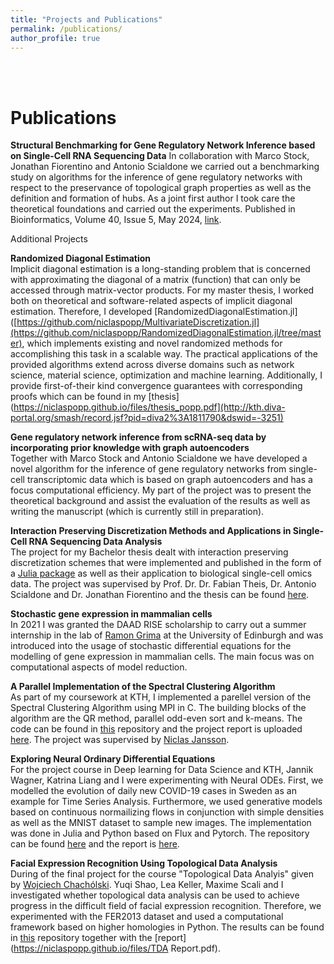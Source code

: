```yaml
---
title: "Projects and Publications"
permalink: /publications/
author_profile: true
---
```

<br>
<br>


Publications
======

**Structural Benchmarking for Gene Regulatory Network Inference based on Single-Cell RNA Sequencing Data**
In collaboration with Marco Stock, Jonathan Fiorentino and Antonio Scialdone we carried out a benchmarking study on algorithms for the inference of gene regulatory networks with respect to the preservance of topological graph properties as well as the definition and formation of hubs. As a joint first author I took care the theoretical foundations and carried out the experiments. Published in Bioinformatics, Volume 40, Issue 5, May 2024, [link](https://academic.oup.com/bioinformatics/article/40/5/btae267/7646844).


Additional Projects

**Randomized Diagonal Estimation**<br>
Implicit diagonal estimation is a long-standing problem that is concerned with approximating the diagonal of a matrix (function) that can only be accessed through matrix-vector products. For my master thesis, I worked both on theoretical and software-related aspects of implicit diagonal estimation. Therefore, I developed  [RandomizedDiagonalEstimation.jl]([https://github.com/niclaspopp/MultivariateDiscretization.jl](https://github.com/niclaspopp/RandomizedDiagonalEstimation.jl/tree/master), which implements existing and novel randomized methods for accomplishing this task in a scalable way. The practical applications of the provided algorithms extend across diverse domains such as network science, material science, optimization and machine learning. Additionally, I provide first-of-their kind convergence guarantees with corresponding proofs which can be found in my [thesis](https://niclaspopp.github.io/files/thesis_popp.pdf](http://kth.diva-portal.org/smash/record.jsf?pid=diva2%3A1811790&dswid=-3251)

**Gene regulatory network inference from scRNA-seq data by incorporating prior knowledge with graph autoencoders**<br>
Together with Marco Stock and Antonio Scialdone we have developed a novel algorithm for the inference of gene regulatory networks from single-cell transcriptomic data which is based on graph autoencoders and has a focus computational efficiency. My part of the project was to present the theoretical background and assist the evaluation of the results as well as writing the manuscript (which is currently still in preparation).

**Interaction Preserving Discretization Methods and Applications in Single-Cell RNA Sequencing Data Analysis**<br>
The project for my Bachelor thesis dealt with interaction preserving discretization schemes that were implemented and published in the form of a [Julia package](https://github.com/niclaspopp/MultivariateDiscretization.jl) as well as their application to biological single-cell omics data. The project was supervised by Prof. Dr. Dr. Fabian Theis, Dr. Antonio Scialdone and Dr. Jonathan Fiorentino and the thesis can be found [here](https://niclaspopp.github.io/files/thesis_popp.pdf).


**Stochastic gene expression in mammalian cells**<br>
In 2021 I was granted the DAAD RISE scholarship to carry out a summer internship in the lab of [Ramon Grima](https://grimagroup.bio.ed.ac.uk/home) at the University of Edinburgh and was introduced into the usage of stochastic differential equations for the modelling of gene expression in mammalian cells. The main focus was on computational aspects of model reduction.

**A Parallel Implementation of the Spectral Clustering Algorithm**<br>
As part of my coursework at KTH, I implemented a parellel version of the Spectral Clustering Algorithm using MPI in C. The building blocks of the algorithm are the QR method, parallel odd-even sort and k-means. The code can be found in [this](https://github.com/niclaspopp/SpectralClusteringMPI) repository and the project report is uploaded [here](https://niclaspopp.github.io/files/SpectralClustering_report_corrected.pdf).
The project was supervised by [Niclas Jansson](https://www.kth.se/profile/njansson).

**Exploring Neural Ordinary Differential Equations**<br>
For the project course in Deep learning for Data Science and KTH, Jannik Wagner, Katrina Liang and I were experimenting with Neural ODEs. First, we modelled the evolution of daily new COVID-19 cases in Sweden as an example for Time Series Analysis. Furthermore, we used generative models based on continuous normailizing flows in conjunction with simple densities as well as the MNIST dataset to sample new images. The implementation was done in Julia and Python based on Flux and Pytorch. The repository can be found [here](https://github.com/jannikwagner/DD2424) and the report is [here](https://niclaspopp.github.io/files/dd2424_report.pdf).

**Facial Expression Recognition Using Topological Data Analysis**<br>
During of the final project for the course "Topological Data Analyis" given by [Wojciech Chachólski](https://www.kth.se/profile/wojtek/). Yuqi Shao, Lea Keller, Maxime Scali and I investigated whether topological data analysis can be used to achieve progress in the difficult field of facial expression recognition. Therefore, we experimented with the FER2013 dataset and used a computational framework based on higher homologies in Python. The results can be found in [this](https://github.com/yuqish/TDA_project) repository together with the [report](https://niclaspopp.github.io/files/TDA Report.pdf).
